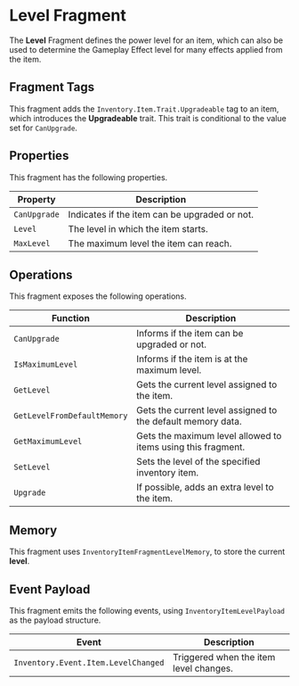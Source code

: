 # Level Fragment
<primary-label ref="inventory"/>

The **Level** Fragment defines the power level for an item, which can also be used to determine the Gameplay Effect
level for many effects applied from the item.

## Fragment Tags
This fragment adds the `Inventory.Item.Trait.Upgradeable` tag to an item, which introduces the **Upgradeable** trait.
This trait is conditional to the value set for `CanUpgrade`.

## Properties
This fragment has the following properties.

| Property     | Description                                   |
|--------------|-----------------------------------------------|
| `CanUpgrade` | Indicates if the item can be upgraded or not. |
| `Level`      | The level in which the item starts.           |
| `MaxLevel`   | The maximum level the item can reach.         |

## Operations
This fragment exposes the following operations.

| Function                    | Description                                                  |
|-----------------------------|--------------------------------------------------------------|
| `CanUpgrade`                | Informs if the item can be upgraded or not.                  |
| `IsMaximumLevel`            | Informs if the item is at the maximum level.                 |
| `GetLevel`                  | Gets the current level assigned to the item.                 |
| `GetLevelFromDefaultMemory` | Gets the current level assigned to the default memory data.  |
| `GetMaximumLevel`           | Gets the maximum level allowed to items using this fragment. |
| `SetLevel`                  | Sets the level of the specified inventory item.              |
| `Upgrade`                   | If possible, adds an extra level to the item.                |

## Memory
This fragment uses `InventoryItemFragmentLevelMemory`, to store the current **level**.

## Event Payload
This fragment emits the following events, using `InventoryItemLevelPayload` as the payload structure.

| Event                               | Description                            |
|-------------------------------------|----------------------------------------|
| `Inventory.Event.Item.LevelChanged` | Triggered when the item level changes. |
